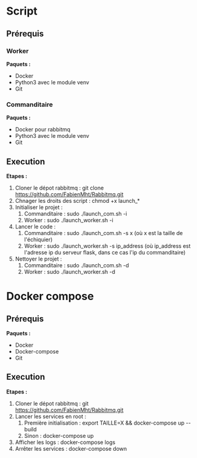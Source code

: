 # Script
## Prérequis

### Worker
**Paquets :**
- Docker
- Python3 avec le module venv
- Git

### Commanditaire
**Paquets :**
- Docker pour rabbitmq
- Python3 avec le module venv
- Git

## Execution
**Etapes :**
1. Cloner le dépot rabbitmq : git clone https://github.com/FabienMht/Rabbitmq.git
2. Chnager les droits des script : chmod +x launch_*
3. Initialiser le projet :
    1. Commanditaire : sudo ./launch_com.sh -i
    2. Worker : sudo ./launch_worker.sh -i
4. Lancer le code :
    1. Commanditaire : sudo ./launch_com.sh -s x (où x est la taille de l'échiquier)
    2. Worker : sudo ./launch_worker.sh -s ip_address (où ip_address est l'adresse ip du serveur flask, dans ce cas l'ip du commanditaire)
5. Nettoyer le projet :
    1. Commanditaire : sudo ./launch_com.sh -d
    2. Worker : sudo ./launch_worker.sh -d

# Docker compose
## Prérequis

**Paquets :**
- Docker
- Docker-compose
- Git

## Execution
**Etapes :**
1. Cloner le dépot rabbitmq : git https://github.com/FabienMht/Rabbitmq.git
2. Lancer les services en root : 
    1. Première initialisation : export TAILLE=X && docker-compose up --build
    2. Sinon : docker-compose up
3. Afficher les logs : docker-compose logs
4. Arrêter les services : docker-compose down
